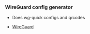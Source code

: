 ### WireGuard config generator

* Does wg-quick configs and qrcodes

* [WireGuard](https://www.wireguard.com/)